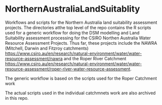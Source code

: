 # NorthernAustraliaLandSuitablity
Workflows and scripts for the Northern Australia land suitability assessment projects.
The directories atthe top level of the repo contains the R scripts used for a generic workflow for doing the DSM modelling and Land Suitability assessment processing for the CSIRO Northen Australia Water Resource Assessment Projects. Thus far, these projects include the NAWRA (Mitchell, Darwin and Fitzroy catchments) https://www.csiro.au/en/research/natural-environment/water/water-resource-assessment/nawra and the Roper River Catchment https://www.csiro.au/en/research/natural-environment/water/water-resource-assessment/roper-river-water-resource-assessment.

The generic workflow is based on the scripts used for the Roper Catchment work

The actual scripts used in the individual catchmnets work are also archived in this repo.


